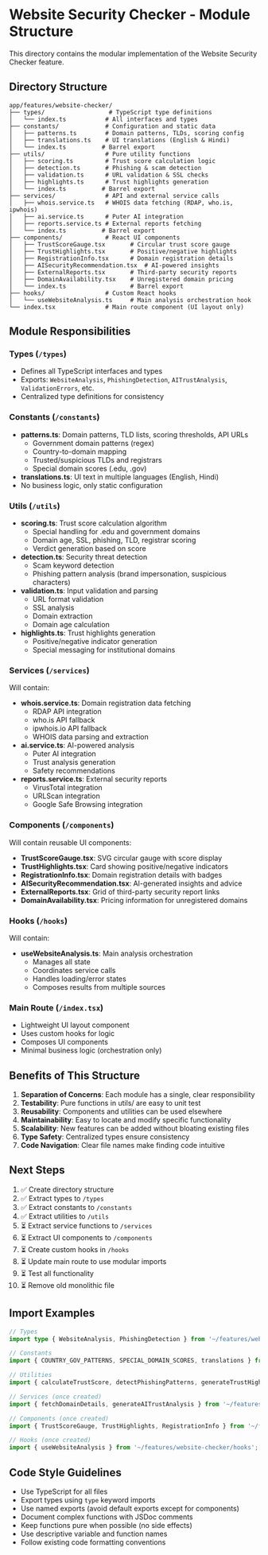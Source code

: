 # Website Security Checker - Module Structure

This directory contains the modular implementation of the Website Security Checker feature.

## Directory Structure

```
app/features/website-checker/
├── types/                  # TypeScript type definitions
│   └── index.ts           # All interfaces and types
├── constants/             # Configuration and static data
│   ├── patterns.ts        # Domain patterns, TLDs, scoring config
│   ├── translations.ts    # UI translations (English & Hindi)
│   └── index.ts          # Barrel export
├── utils/                 # Pure utility functions
│   ├── scoring.ts         # Trust score calculation logic
│   ├── detection.ts       # Phishing & scam detection
│   ├── validation.ts      # URL validation & SSL checks
│   ├── highlights.ts      # Trust highlights generation
│   └── index.ts          # Barrel export
├── services/              # API and external service calls
│   ├── whois.service.ts   # WHOIS data fetching (RDAP, who.is, ipwhois)
│   ├── ai.service.ts      # Puter AI integration
│   ├── reports.service.ts # External reports fetching
│   └── index.ts          # Barrel export
├── components/            # React UI components
│   ├── TrustScoreGauge.tsx       # Circular trust score gauge
│   ├── TrustHighlights.tsx       # Positive/negative highlights
│   ├── RegistrationInfo.tsx      # Domain registration details
│   ├── AISecurityRecommendation.tsx  # AI-powered insights
│   ├── ExternalReports.tsx       # Third-party security reports
│   ├── DomainAvailability.tsx    # Unregistered domain pricing
│   └── index.ts                  # Barrel export
├── hooks/                 # Custom React hooks
│   └── useWebsiteAnalysis.ts     # Main analysis orchestration hook
└── index.tsx              # Main route component (UI layout only)
```

## Module Responsibilities

### Types (`/types`)
- Defines all TypeScript interfaces and types
- Exports: `WebsiteAnalysis`, `PhishingDetection`, `AITrustAnalysis`, `ValidationErrors`, etc.
- Centralized type definitions for consistency

### Constants (`/constants`)
- **patterns.ts**: Domain patterns, TLD lists, scoring thresholds, API URLs
  - Government domain patterns (regex)
  - Country-to-domain mapping
  - Trusted/suspicious TLDs and registrars
  - Special domain scores (.edu, .gov)
- **translations.ts**: UI text in multiple languages (English, Hindi)
- No business logic, only static configuration

### Utils (`/utils`)
- **scoring.ts**: Trust score calculation algorithm
  - Special handling for .edu and government domains
  - Domain age, SSL, phishing, TLD, registrar scoring
  - Verdict generation based on score
- **detection.ts**: Security threat detection
  - Scam keyword detection
  - Phishing pattern analysis (brand impersonation, suspicious characters)
- **validation.ts**: Input validation and parsing
  - URL format validation
  - SSL analysis
  - Domain extraction
  - Domain age calculation
- **highlights.ts**: Trust highlights generation
  - Positive/negative indicator generation
  - Special messaging for institutional domains

### Services (`/services`)
Will contain:
- **whois.service.ts**: Domain registration data fetching
  - RDAP API integration
  - who.is API fallback
  - ipwhois.io API fallback
  - WHOIS data parsing and extraction
- **ai.service.ts**: AI-powered analysis
  - Puter AI integration
  - Trust analysis generation
  - Safety recommendations
- **reports.service.ts**: External security reports
  - VirusTotal integration
  - URLScan integration
  - Google Safe Browsing integration

### Components (`/components`)
Will contain reusable UI components:
- **TrustScoreGauge.tsx**: SVG circular gauge with score display
- **TrustHighlights.tsx**: Card showing positive/negative indicators
- **RegistrationInfo.tsx**: Domain registration details with badges
- **AISecurityRecommendation.tsx**: AI-generated insights and advice
- **ExternalReports.tsx**: Grid of third-party security report links
- **DomainAvailability.tsx**: Pricing information for unregistered domains

### Hooks (`/hooks`)
Will contain:
- **useWebsiteAnalysis.ts**: Main analysis orchestration
  - Manages all state
  - Coordinates service calls
  - Handles loading/error states
  - Composes results from multiple sources

### Main Route (`/index.tsx`)
- Lightweight UI layout component
- Uses custom hooks for logic
- Composes UI components
- Minimal business logic (orchestration only)

## Benefits of This Structure

1. **Separation of Concerns**: Each module has a single, clear responsibility
2. **Testability**: Pure functions in utils/ are easy to unit test
3. **Reusability**: Components and utilities can be used elsewhere
4. **Maintainability**: Easy to locate and modify specific functionality
5. **Scalability**: New features can be added without bloating existing files
6. **Type Safety**: Centralized types ensure consistency
7. **Code Navigation**: Clear file names make finding code intuitive

## Next Steps

1. ✅ Create directory structure
2. ✅ Extract types to `/types`
3. ✅ Extract constants to `/constants`
4. ✅ Extract utilities to `/utils`
5. ⏳ Extract service functions to `/services`
6. ⏳ Extract UI components to `/components`
7. ⏳ Create custom hooks in `/hooks`
8. ⏳ Update main route to use modular imports
9. ⏳ Test all functionality
10. ⏳ Remove old monolithic file

## Import Examples

```typescript
// Types
import type { WebsiteAnalysis, PhishingDetection } from '~/features/website-checker/types';

// Constants
import { COUNTRY_GOV_PATTERNS, SPECIAL_DOMAIN_SCORES, translations } from '~/features/website-checker/constants';

// Utilities
import { calculateTrustScore, detectPhishingPatterns, generateTrustHighlights } from '~/features/website-checker/utils';

// Services (once created)
import { fetchDomainDetails, generateAITrustAnalysis } from '~/features/website-checker/services';

// Components (once created)
import { TrustScoreGauge, TrustHighlights, RegistrationInfo } from '~/features/website-checker/components';

// Hooks (once created)
import { useWebsiteAnalysis } from '~/features/website-checker/hooks';
```

## Code Style Guidelines

- Use TypeScript for all files
- Export types using `type` keyword imports
- Use named exports (avoid default exports except for components)
- Document complex functions with JSDoc comments
- Keep functions pure when possible (no side effects)
- Use descriptive variable and function names
- Follow existing code formatting conventions
